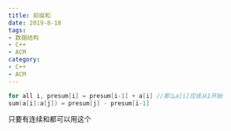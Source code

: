 ```yaml
---
title: 前缀和
date: 2019-8-18
tags:
- 数据结构
- C++
- ACM
category:
- C++
- ACM
---
```


```c++
for all i, presum[i] = presum[i-1] + a[i] //那么a[i]应该从1开始
sum(a[i]:a[j]) = presum[j] - presum[i-1]
```

只要有连续和都可以用这个

